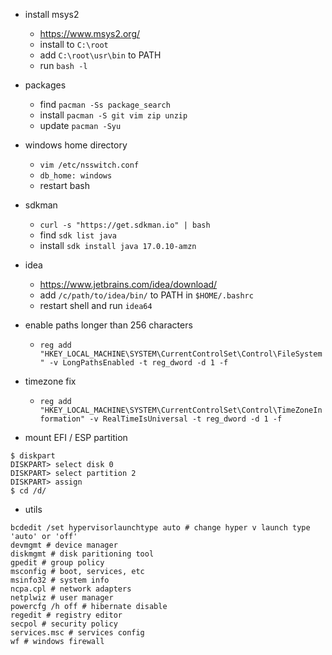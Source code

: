 + install msys2
  + https://www.msys2.org/
  + install to `C:\root`
  + add `C:\root\usr\bin` to PATH
  + run `bash -l`

+ packages
  + find `pacman -Ss package_search`
  + install `pacman -S git vim zip unzip`
  + update `pacman -Syu`

+ windows home directory
  + `vim /etc/nsswitch.conf`
  + `db_home: windows`
  + restart bash

+ sdkman
  + `curl -s "https://get.sdkman.io" | bash`
  + find `sdk list java`
  + install `sdk install java 17.0.10-amzn`

+ idea
  + https://www.jetbrains.com/idea/download/
  + add `/c/path/to/idea/bin/` to PATH in `$HOME/.bashrc`
  + restart shell and run `idea64`

+ enable paths longer than 256 characters
  + `reg add "HKEY_LOCAL_MACHINE\SYSTEM\CurrentControlSet\Control\FileSystem" -v LongPathsEnabled -t reg_dword -d 1 -f`

+ timezone fix
  + `reg add "HKEY_LOCAL_MACHINE\SYSTEM\CurrentControlSet\Control\TimeZoneInformation" -v RealTimeIsUniversal -t reg_dword -d 1 -f`

+ mount EFI / ESP partition

```shell
$ diskpart
DISKPART> select disk 0
DISKPART> select partition 2
DISKPART> assign
$ cd /d/
```

+ utils

```shell
bcdedit /set hypervisorlaunchtype auto # change hyper v launch type 'auto' or 'off'
devmgmt # device manager
diskmgmt # disk paritioning tool
gpedit # group policy
msconfig # boot, services, etc
msinfo32 # system info
ncpa.cpl # network adapters
netplwiz # user manager
powercfg /h off # hibernate disable
regedit # registry editor
secpol # security policy
services.msc # services config
wf # windows firewall
```
